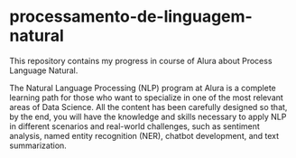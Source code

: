 # processamento-de-linguagem-natural
This repository contains my progress in course of Alura about Process Language Natural.

The Natural Language Processing (NLP) program at Alura is a complete learning path for those who want to specialize in one of the most relevant areas of Data Science. All the content has been carefully designed so that, by the end, you will have the knowledge and skills necessary to apply NLP in different scenarios and real-world challenges, such as sentiment analysis, named entity recognition (NER), chatbot development, and text summarization.

